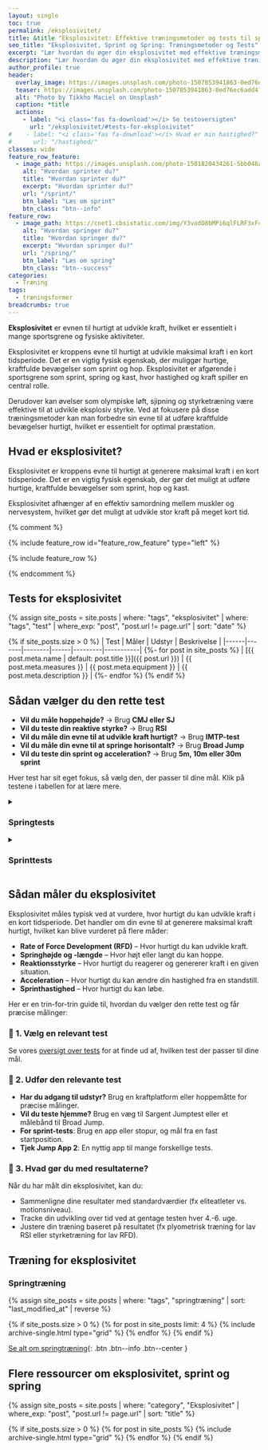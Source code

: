 ```yaml
---
layout: single
toc: true
permalink: /eksplosivitet/
title: &title "Eksplosivitet: Effektive træningsmetoder og tests til spring og spring"
seo_title: "Eksplosivitet, Sprint og Spring: Træningsmetoder og Tests"
excerpt: "Lær hvordan du øger din eksplosivitet med effektive træningsmetoder som plyometrisk træning og styrketræning. Se også tests til at måle dine fremskridt inden for sprint og spring."
description: "Lær hvordan du øger din eksplosivitet med effektive træningsmetoder som plyometrisk træning og styrketræning. Se også tests til at måle dine fremskridt inden for sprint og spring."
author_profile: true
header:
  overlay_image: https://images.unsplash.com/photo-1507853941863-0ed76ec6add4?ixlib=rb-1.2.1&auto=format&fit=crop&h=630&w=1200&q=60
  teaser: https://images.unsplash.com/photo-1507853941863-0ed76ec6add4?ixlib=rb-1.2.1&auto=format&fit=crop&h=300&w=400&q=10
  alt: "Photo by Tikkho Maciel on Unsplash"
  caption: *title
  actions:
    - label: "<i class='fas fa-download'></i> Se testoversigten"
      url: "/eksplosivitet/#tests-for-eksplosivitet"
#    - label: "<i class='fas fa-download'></i> Hvad er min hastighed?"
#      url: "/hastighed/"
classes: wide
feature_row_feature:
  - image_path: https://images.unsplash.com/photo-1501820434261-5bb046afcf6b?ixlib=rb-1.2.1&ixid=eyJhcHBfaWQiOjEyMDd9&auto=format&fit=crop&h=630&w=1200&q=60
    alt: "Hvordan sprinter du?"
    title: "Hvordan sprinter du?"
    excerpt: "Hvordan sprinter du?"
    url: "/sprint/"
    btn_label: "Læs om sprint"
    btn_class: "btn--info"
feature_row:
  - image_path: https://cnet1.cbsistatic.com/img/Y3vodO8bMPi6qlFLRF3xFcQpLHo=/1092x0/2019/07/26/114f1721-1a71-42bc-b1a4-cb35299bedbc/gettyimages-640493589.jpg
    alt: "Hvordan springer du?"
    title: "Hvordan springer du?"
    excerpt: "Hvordan springer du?"
    url: "/spring/"
    btn_label: "Læs om spring"
    btn_class: "btn--success"
categories:
  - Træning
tags:
  - træningsformer
breadcrumbs: true
---
```


**Eksplosivitet** er evnen til hurtigt at udvikle kraft, hvilket er essentielt i mange sportsgrene og fysiske aktiviteter.

Eksplosivitet er kroppens evne til hurtigt at udvikle maksimal kraft i en kort tidsperiode. Det er en vigtig fysisk egenskab, der muliggør hurtige, kraftfulde bevægelser som sprint og hop. Eksplosivitet er afgørende i sportsgrene som sprint, spring og kast, hvor hastighed og kraft spiller en central rolle.

Derudover kan øvelser som olympiske løft, sjipning og styrketræning være effektive til at udvikle eksplosiv styrke. Ved at fokusere på disse træningsmetoder kan man forbedre sin evne til at udføre kraftfulde bevægelser hurtigt, hvilket er essentielt for optimal præstation.

## Hvad er eksplosivitet?

Eksplosivitet er kroppens evne til hurtigt at generere maksimal kraft i en kort tidsperiode. Det er en vigtig fysisk egenskab, der gør det muligt at udføre hurtige, kraftfulde bevægelser som sprint, hop og kast. 

Eksplosivitet afhænger af en effektiv samordning mellem muskler og nervesystem, hvilket gør det muligt at udvikle stor kraft på meget kort tid.

{% comment %}

{% include feature_row id="feature_row_feature" type="left" %}

{% include feature_row %}

{% endcomment %}

## Tests for eksplosivitet

{% assign site_posts = site.posts | where: "tags", "eksplosivitet" | where: "tags", "test" | where_exp: "post", "post.url != page.url" | sort: "date" %}

{% if site_posts.size > 0 %}
| Test | Måler | Udstyr | Beskrivelse |
|------|-------|--------|------|---------|-----------|
  {%- for post in site_posts %}
| [{{ post.meta.name | default: post.title  }}]({{ post.url }}) | {{ post.meta.measures }} | {{ post.meta.equipment }} | {{ post.meta.description }} |
  {%- endfor %}
{% endif %}

## Sådan vælger du den rette test

- **Vil du måle hoppehøjde?** → Brug **CMJ eller SJ**  
- **Vil du teste din reaktive styrke?** → Brug **RSI**  
- **Vil du måle din evne til at udvikle kraft hurtigt?** → Brug **IMTP-test**  
- **Vil du måle din evne til at springe horisontalt?** → Brug **Broad Jump**  
- **Vil du teste din sprint og acceleration?** → Brug **5m, 10m eller 30m sprint**  

Hver test har sit eget fokus, så vælg den, der passer til dine mål. Klik på testene i tabellen for at lære mere.

<details markdown="1" class="faq">
  <summary><h3>Springtests</h3></summary>

<div class="feature__wrapper" markdown="1">

{% assign site_posts = site.posts | where: "tags", "springtest" | sort: "last_modified_at" | reverse %}

{% if site_posts.size > 0 %}
  {% for post in site_posts %}
    {% include archive-single.html type="grid" %}
  {% endfor %}
{% endif %}

[Se alle springtests](/springtests-hoppehoejde/){: .btn .btn--info .btn--center }
</div>
</details>

<details markdown="1" class="faq">
  <summary><h3>Sprinttests</h3></summary>

<div class="feature__wrapper">

{% assign site_posts = site.posts | where: "tags", "sprinttest" | sort: "last_modified_at" | reverse %}

{% if site_posts.size > 0 %}
  {% for post in site_posts %}
    {% include archive-single.html type="grid" %}
  {% endfor %}
{% endif %}

</div>
</details>

## Sådan måler du eksplosivitet

Eksplosivitet måles typisk ved at vurdere, hvor hurtigt du kan udvikle kraft i en kort tidsperiode. Det handler om din evne til at generere maksimal kraft hurtigt, hvilket kan blive vurderet på flere måder:

- **Rate of Force Development (RFD)** – Hvor hurtigt du kan udvikle kraft.
- **Springhøjde og -længde** – Hvor højt eller langt du kan hoppe.
- **Reaktionsstyrke** – Hvor hurtigt du reagerer og genererer kraft i en given situation.
- **Acceleration** – Hvor hurtigt du kan ændre din hastighed fra en standstill.
- **Sprinthastighed** – Hvor hurtigt du kan løbe.

Her er en trin-for-trin guide til, hvordan du vælger den rette test og får præcise målinger:

### 📌 1. Vælg en relevant test  

Se vores [oversigt over tests](/eksplosivitet/#tests-for-eksplosivitet) for at finde ud af, hvilken test der passer til dine mål.

### 📌 2. Udfør den relevante test

- **Har du adgang til udstyr?** Brug en kraftplatform eller hoppemåtte for præcise målinger.
- **Vil du teste hjemme?** Brug en væg til Sargent Jumptest eller et målebånd til Broad Jump.
- **For sprint-tests**: Brug en app eller stopur, og mål fra en fast startposition.
- **Tjek Jump App 2**: En nyttig app til mange forskellige tests.

### 📌 3. Hvad gør du med resultaterne?

Når du har målt din eksplosivitet, kan du:

- Sammenligne dine resultater med standardværdier (fx eliteatleter vs. motionsniveau).
- Tracke din udvikling over tid ved at gentage testen hver 4.-6. uge.
- Justere din træning baseret på resultatet (fx plyometrisk træning for lav RSI eller styrketræning for lav RFD).

## Træning for eksplosivitet

### Springtræning

<div class="feature__wrapper" markdown="1">

{% assign site_posts = site.posts | where: "tags", "springtræning" | sort: "last_modified_at" | reverse %}

{% if site_posts.size > 0 %}
  {% for post in site_posts limit: 4 %}
    {% include archive-single.html type="grid" %}
  {% endfor %}
{% endif %}

[Se alt om springtræning](/springtraening/){: .btn .btn--info .btn--center }
</div>

## Flere ressourcer om eksplosivitet, sprint og spring

{% assign site_posts = site.posts | where: "category", "Eksplosivitet" | where_exp: "post", "post.url != page.url" | sort: "title" %}

<div class="feature__wrapper">

{% if site_posts.size > 0 %}
  {% for post in site_posts %}
    {% include archive-single.html type="grid" %}
  {% endfor %}
{% endif %}

</div>
